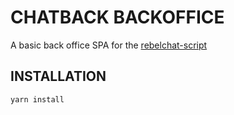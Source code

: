 # CHATBACK BACKOFFICE #

A basic back office SPA for the [rebelchat-script](https://github.com/rebelstackio/rebelchat-script)


## INSTALLATION ##
```
yarn install
```
